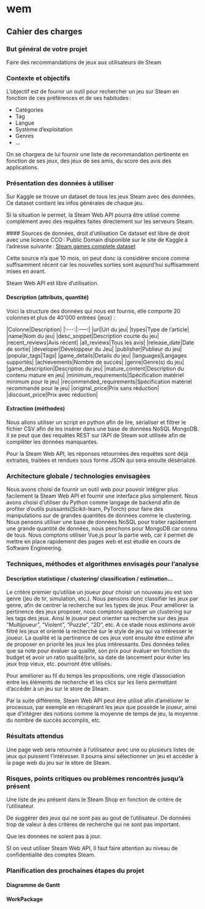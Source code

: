 # wem

## Cahier des charges 

### But général de votre projet 

Faire des recommandations de jeux aux utilisateurs de Steam 

### Contexte et objectifs 

L’objectif est de fournir un outil pour rechercher un jeu sur Steam en fonction de ces préférences et de ses habitudes : 
- Catégories 
- Tag 
- Langue 
- Système d’exploitation 
- Genres 
- … 

On se chargera de lui fournir une liste de recommandation pertinente en fonction de ses jeux, des jeux de ses amis, du score des avis des applications. 

### Présentation des données à utiliser 

Sur Kaggle se trouve un dataset de tous les jeux Steam avec des données. Ce dataset contient les infos générales de chaque jeu. 

Si la situation le permet, la Steam Web API pourra être utilisé comme complément avec des requêtes faites directement sur les serveurs Steam. 

#### Sources de données, droit d’utilisation 
Ce dataset est libre de droit avec une licence CCO : Public Domain disponible sur le site de Kaggle à l’adresse suivante : 
[Steam games complete dataset](https://www.kaggle.com/trolukovich/steam-games-complete-dataset)

 
Cette source n’a que 10 mois, on peut donc la considérer encore comme suffisamment récent car les nouvelles sorties sont aujourd’hui suffisamment mises en avant. 

Steam Web API est libre d’utilisation. 

#### Description (attributs, quantité) 
Voici la structure des données qui nous est fournis, elle comporte 20 colonnes et plus de 40'000 entrées (jeux) : 

|Colonne|Description|
|:---:|:–––:|
|url|Url du jeu|
|types|Type de l’article|
|name|Nom du jeu|
|desc_snippet|Description courte du jeu|
|recent_reviews|Avis récent|
|all_reviews|Tous les avis|
|release_date|Date de sortie|
|developer|Développeur du Jeu|
|publisher|Publieur du jeu|
|popular_tags|Tags|
|game_details|Details du jeu|
|languages|Langages supportés|
|achievements|Nombre de succès|
|genre|Genre(s) du jeu|
|game_description|Description du jeu|
|mature_content|Description du contenu mature en jeu|
|minimum_requirements|Spécification matériel minimum pour le jeu|
|recommended_requirements|Spécification matériel recommandé pour le jeu|
|original_price|Prix sans réduction|
|discount_price|Prix avec réduction|
 
#### Extraction (méthodes) 

Nous allons utiliser un script en python afin de lire, sérialiser et filtrer le fichier CSV afin de les insérer dans une base de données NoSQL MongoDB. Il se peut que des requêtes REST sur l’API de Steam soit utilisée afin de compléter les données manquantes. 

Pour la Steam Web API, les réponses retournées des requêtes sont déjà extraites, traitées et rendues sous forme JSON qui sera ensuite désérializé. 

### Architecture globale / technologies envisagées 

Nous avons choisi de fournir un outil web pour pouvoir intégrer plus facilement la Steam Web API et fournir une interface plus simplement. Nous avons choisi d’utiliser du Python comme langage de backend afin de profiter d’outils puissants(Scikit-learn, PyTorch) pour faire des manipulations sur de grandes quantités de données comme le clustering. Nous pensons utiliser une base de données NoSQL pour traiter rapidement une grande quantité de données, nous penchons pour MongoDB car connu de tous. Nous comptons utiliser Vue.js pour la partie web, car il permet de mettre en place rapidement des pages web et est étudié en cours de Software Engineering. 

### Techniques, méthodes et algorithmes envisagés pour l’analyse 
#### Description statistique / clustering/ classification / estimation... 
Le critère premier qu’utilise un joueur pour choisir un nouveau jeu est son genre (jeu de tir, simulation, etc.). Nous pensons donc classifier les jeux par genre, afin de centrer la recherche sur les types de jeux. Pour améliorer la pertinence des jeux proposer, nous comptons appliquer un clustering sur les tags des jeux. Ainsi le joueur peut orienter sa recherche sur des jeux “Multijoueur”, “Violent”, “Puzzle”, “2D”, etc. A ce stade nous estimons avoir filtré les jeux et orienté la recherche sur le style de jeu qui va intéresser le joueur. La qualité et la pertinence de ces jeux vont ensuite être estimé afin de proposer en priorité les jeux les plus intéressants. Des données telles que sa note pour évaluer sa qualité, son prix pour évaluer en fonction du budget et avoir un ratio qualité/prix, sa date de lancement pour éviter les jeux trop vieux, etc. pourront être utilisés. 

Pour améliorer au fil du temps les propositions, une règle d’association entre les éléments de recherche et les clics sur les liens permettant d’accéder à un jeu sur le store de Steam. 

Par la suite différente, Steam Web API peut être utilisé afin d’améliorer le processus, par exemple en récupérant les jeux que possède le joueur, ainsi que d’intégrer des notions comme la moyenne de temps de jeu, la moyenne du nombre de succès accomplis, etc. 

### Résultats attendus 

Une page web sera retournée à l’utilisateur avec une ou plusieurs listes de jeux qui puissent l’intéresser. Il pourra ainsi sélectionner un jeu et accéder à la page web du jeu sur le store de Steam. 

### Risques, points critiques ou problèmes rencontrés jusqu’à présent 

Une liste de jeu présent dans le Steam Shop en fonction de critère de l’utilisateur. 

De suggérer des jeux qui ne sont pas au gout de l’utilisateur. De données trop de valeur à des critères de recherche qui ne sont pas important. 

Que les données ne soient pas à jour. 

SI on veut utiliser Steam Web API, Il faut faire attention au niveau de confidentialité des comptes Steam. 

### Planification des prochaines étapes du projet 
#### Diagramme de Gantt 

#### WorkPackage 

 

 

